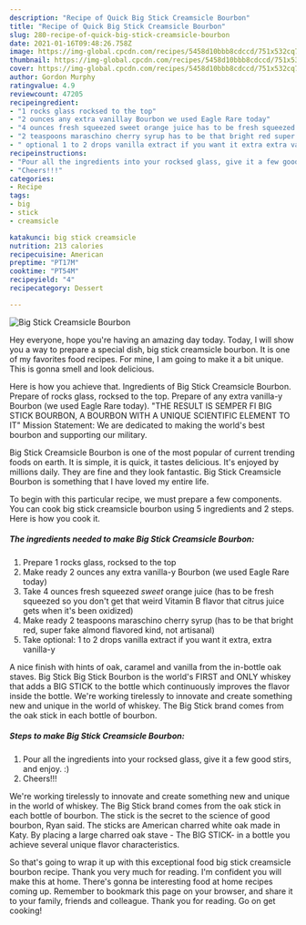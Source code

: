 ```yaml
---
description: "Recipe of Quick Big Stick Creamsicle Bourbon"
title: "Recipe of Quick Big Stick Creamsicle Bourbon"
slug: 280-recipe-of-quick-big-stick-creamsicle-bourbon
date: 2021-01-16T09:48:26.758Z
image: https://img-global.cpcdn.com/recipes/5458d10bbb8cdccd/751x532cq70/big-stick-creamsicle-bourbon-recipe-main-photo.jpg
thumbnail: https://img-global.cpcdn.com/recipes/5458d10bbb8cdccd/751x532cq70/big-stick-creamsicle-bourbon-recipe-main-photo.jpg
cover: https://img-global.cpcdn.com/recipes/5458d10bbb8cdccd/751x532cq70/big-stick-creamsicle-bourbon-recipe-main-photo.jpg
author: Gordon Murphy
ratingvalue: 4.9
reviewcount: 47205
recipeingredient:
- "1 rocks glass rocksed to the top"
- "2 ounces any extra vanillay Bourbon we used Eagle Rare today"
- "4 ounces fresh squeezed sweet orange juice has to be fresh squeezed so you dont get that weird Vitamin B flavor that citrus juice gets when its been oxidized"
- "2 teaspoons maraschino cherry syrup has to be that bright red super fake almond flavored kind not artisanal"
- " optional 1 to 2 drops vanilla extract if you want it extra extra vanillay"
recipeinstructions:
- "Pour all the ingredients into your rocksed glass, give it a few good stirs, and enjoy. :)"
- "Cheers!!!"
categories:
- Recipe
tags:
- big
- stick
- creamsicle

katakunci: big stick creamsicle 
nutrition: 213 calories
recipecuisine: American
preptime: "PT17M"
cooktime: "PT54M"
recipeyield: "4"
recipecategory: Dessert

---
```



![Big Stick Creamsicle Bourbon](https://img-global.cpcdn.com/recipes/5458d10bbb8cdccd/751x532cq70/big-stick-creamsicle-bourbon-recipe-main-photo.jpg)

Hey everyone, hope you're having an amazing day today. Today, I will show you a way to prepare a special dish, big stick creamsicle bourbon. It is one of my favorites food recipes. For mine, I am going to make it a bit unique. This is gonna smell and look delicious.

Here is how you achieve that. Ingredients of Big Stick Creamsicle Bourbon. Prepare of rocks glass, rocksed to the top. Prepare of any extra vanilla-y Bourbon (we used Eagle Rare today). &#34;THE RESULT IS SEMPER FI BIG STICK BOURBON, A BOURBON WITH A UNIQUE SCIENTIFIC ELEMENT TO IT&#34; Mission Statement: We are dedicated to making the world&#39;s best bourbon and supporting our military.

Big Stick Creamsicle Bourbon is one of the most popular of current trending foods on earth. It is simple, it is quick, it tastes delicious. It's enjoyed by millions daily. They are fine and they look fantastic. Big Stick Creamsicle Bourbon is something that I have loved my entire life.


To begin with this particular recipe, we must prepare a few components. You can cook big stick creamsicle bourbon using 5 ingredients and 2 steps. Here is how you cook it.

<!--inarticleads1-->

##### The ingredients needed to make Big Stick Creamsicle Bourbon:

1. Prepare 1 rocks glass, rocksed to the top
1. Make ready 2 ounces any extra vanilla-y Bourbon (we used Eagle Rare today)
1. Take 4 ounces fresh squeezed *sweet* orange juice (has to be fresh squeezed so you don&#39;t get that weird Vitamin B flavor that citrus juice gets when it&#39;s been oxidized)
1. Make ready 2 teaspoons maraschino cherry syrup (has to be that bright red, super fake almond flavored kind, not artisanal)
1. Take  optional: 1 to 2 drops vanilla extract if you want it extra, extra vanilla-y


A nice finish with hints of oak, caramel and vanilla from the in-bottle oak staves. Big Stick Big Stick Bourbon is the world&#39;s FIRST and ONLY whiskey that adds a BIG STICK to the bottle which continuously improves the flavor inside the bottle. We&#39;re working tirelessly to innovate and create something new and unique in the world of whiskey. The Big Stick brand comes from the oak stick in each bottle of bourbon. 

<!--inarticleads2-->

##### Steps to make Big Stick Creamsicle Bourbon:

1. Pour all the ingredients into your rocksed glass, give it a few good stirs, and enjoy. :)
1. Cheers!!!


We&#39;re working tirelessly to innovate and create something new and unique in the world of whiskey. The Big Stick brand comes from the oak stick in each bottle of bourbon. The stick is the secret to the science of good bourbon, Ryan said. The sticks are American charred white oak made in Katy. By placing a large charred oak stave - The BIG STICK- in a bottle you achieve several unique flavor characteristics. 

So that's going to wrap it up with this exceptional food big stick creamsicle bourbon recipe. Thank you very much for reading. I'm confident you will make this at home. There's gonna be interesting food at home recipes coming up. Remember to bookmark this page on your browser, and share it to your family, friends and colleague. Thank you for reading. Go on get cooking!
